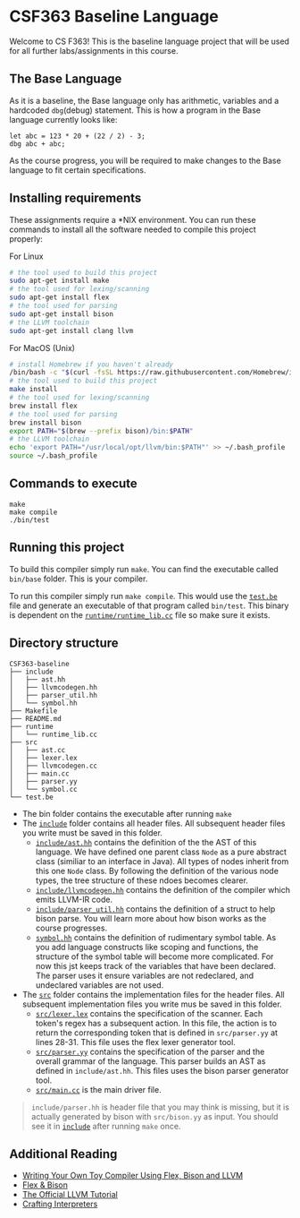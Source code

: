 # CSF363 Baseline Language

Welcome to CS F363! This is the baseline language project that will be used for all further labs/assignments  in this course.

## The Base Language

As it is a baseline, the Base language only has arithmetic, variables and a hardcoded `dbg`(debug) statement. This is how a program in the Base language currently looks like:

```
let abc = 123 * 20 + (22 / 2) - 3;
dbg abc + abc;
```

As the course progress, you will be required to make changes to the Base language to fit certain specifications.

## Installing requirements

These assignments require a *NIX environment. You can run these commands to install all the software needed to compile this project properly:

For Linux

```bash
# the tool used to build this project
sudo apt-get install make
# the tool used for lexing/scanning
sudo apt-get install flex
# the tool used for parsing
sudo apt-get install bison
# the LLVM toolchain
sudo apt-get install clang llvm
```
For MacOS (Unix)

```bash
# install Homebrew if you haven't already
/bin/bash -c "$(curl -fsSL https://raw.githubusercontent.com/Homebrew/install/HEAD/install.sh)"
# the tool used to build this project
make install
# the tool used for lexing/scanning
brew install flex
# the tool used for parsing
brew install bison
export PATH="$(brew --prefix bison)/bin:$PATH"
# the LLVM toolchain
echo 'export PATH="/usr/local/opt/llvm/bin:$PATH"' >> ~/.bash_profile
source ~/.bash_profile
```


## Commands to execute

``` 
make 
make compile
./bin/test
```
## Running this project
To build this compiler simply run `make`. You can find the executable called `bin/base` folder. This is your compiler.

To run this compiler simply run `make compile`. This would use the [`test.be`](test.be) file and generate an executable of that program called `bin/test`. This binary is dependent on the [`runtime/runtime_lib.cc`](runtime/runtime_lib.cc) file so make sure it exists.

## Directory structure

```
CSF363-baseline
├── include
│   ├── ast.hh
│   ├── llvmcodegen.hh
│   ├── parser_util.hh
│   └── symbol.hh
├── Makefile
├── README.md
├── runtime
│   └── runtime_lib.cc
├── src
│   ├── ast.cc
│   ├── lexer.lex
│   ├── llvmcodegen.cc
│   ├── main.cc
│   ├── parser.yy
│   └── symbol.cc
└── test.be

```

- The bin folder contains the executable after running `make`
- The [`include`](include) folder contains all header files. All subsequent header files you write must be saved in this folder.
    - [`include/ast.hh`](include/ast.hh) contains the definition of the the AST of this language. We have defined one parent class `Node` as a pure abstract class (similiar to an interface in Java). All types of nodes inherit from this one `Node` class. By following the definition of the various node types, the tree structure of these ndoes becomes clearer.
    - [`include/llvmcodegen.hh`](include/llvmcodegen.hh) contains the definition of the compiler which emits LLVM-IR code.
    - [`include/parser_util.hh`](`include/parser_util.hh`) contains the definition of a struct to help bison parse. You will learn more about how bison works as the course progresses.
    - [`symbol.hh`](symbol.hh) contains the definition of rudimentary symbol table. As you add language constructs like scoping and functions, the structure of the symbol table will become more complicated. For now this jst keeps track of the variables that have been declared. The parser uses it ensure variables are not redeclared, and undeclared variables are not used.
- The [`src`](src) folder contains the implementation files for the header files. All subsequent implementation files you write mus be saved in this folder.
    - [`src/lexer.lex`](`src/lexer.lex`) contains the specification of the scanner. Each token's regex has a subsequent action. In this file, the action is to return the corresponding token that is defined in `src/parser.yy` at lines 28-31. This file uses the flex lexer generator tool.
    - [`src/parser.yy`](src/parser.yy) contains the specification of the parser and the overall grammar of the language. This parser builds an AST as defined in `include/ast.hh`. This files uses the bison parser generator tool.
    - [`src/main.cc`](src/main.cc) is the main driver file.

> `include/parser.hh` is header file that you may think is missing, but it is actually generated by bison with `src/bison.yy` as input. You should see it in [`include`](include) after running `make` once.


## Additional Reading

- [Writing Your Own Toy Compiler Using Flex, Bison and LLVM](https://gnuu.org/2009/09/18/writing-your-own-toy-compiler/)
- [Flex & Bison](https://web.iitd.ac.in/~sumeet/flex__bison.pdf)
- [The Official LLVM Tutorial](https://llvm.org/docs/tutorial/index.html)
- [Crafting Interpreters](http://craftinginterpreters.com/contents.html)
